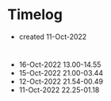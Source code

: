 # Timelog
- created 11-Oct-2022

#
- 16-Oct-2022 13.00-14.55
- 15-Oct-2022 21.00-03.44
- 12-Oct-2022 21.54-00.49
- 11-Oct-2022 22.25-01.18